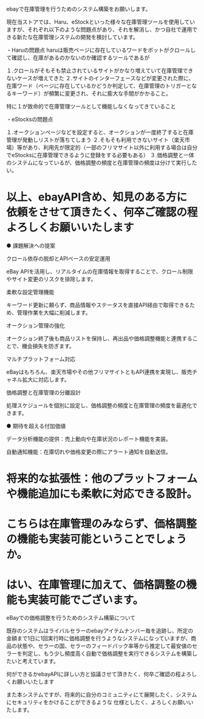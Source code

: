 ebayで在庫管理を行うためのシステム構築をお願いします。

現在当ストアでは、Haru、eStockといった様々な在庫管理ツールを使用していますが、それぞれ以下のような問題点があり、それを解消し、かつ自社で運用できる新たな在庫管理システムの開発を検討しています。

・Haruの問題点
haruは販売ページに存在しているワードをボットがクロールして確認し、在庫があるのかないのか確認するツールであるが

１.クロールがそもそも禁止されているサイトがかなり増えていて在庫管理できないケースが増えてきた
２.サイトのインターフェースなどが変更された際に、在庫ワード（ページに存在しているかどうか判定して、在庫管理のトリガーとなるキーワード）が頻繁に変更され、それに膨大な手間がかかること。

特に１が致命的で在庫管理ツールとして機能しなくなってきていること

・eStocksの問題点

１.オークションページなどを設定すると、オークションが一度終了すると在庫管理が発動しリストが落ちてしまう
２.そもそも利用できないサイト（楽天市場）等があり、利用先が限定的（一部のフリマサイト以外に利用する場合は自分でeStocksに在庫管理できるように登録をする必要もある）
３.価格調整と一体のシステムになっているが、価格調整の頻度と在庫管理の頻度は分けて実行したい。

以上、ebayAPI含め、知見のある方に依頼をさせて頂きたく、何卒ご確認の程よろしくお願いいたします 
===================
● 課題解決への提案

クロール依存の脱却とAPIベースの安定運用

eBay APIを活用し、リアルタイムの在庫情報を取得することで、クロール制限やサイト変更のリスクを排除します。

柔軟な設定管理機能

キーワード更新に頼らず、商品情報やステータスを直接API経由で取得できるため、管理作業を大幅に削減します。

オークション管理の強化

オークション終了後も商品リストを保持し、再出品や価格調整機能と連携することで、機会損失を防ぎます。

マルチプラットフォーム対応

eBayはもちろん、楽天市場やその他フリマサイトともAPI連携を実現し、販売チャネル拡大に対応します。

価格調整と在庫管理の分離設計

処理スケジュールを個別に設定し、価格調整の頻度と在庫管理の頻度を最適化できます。

● 期待を超える付加価値

データ分析機能の提供：売上動向や在庫状況のレポート機能を実装。

自動通知機能：在庫切れや価格変更の際にアラート通知を自動送信。

将来的な拡張性：他のプラットフォームや機能追加にも柔軟に対応できる設計。
==============
こちらは在庫管理のみならず、価格調整の機能も実装可能ということでしょうか。
==============
はい、在庫管理に加えて、価格調整の機能も実装可能でございます。
===============
eBayでの価格調整を行うためのシステム構築について

既存のシステムはライバルセラーのebayアイテムナンバー毎を追跡し、所定の金額まで1日に1回実行時に価格調整を行うようなシステムになっていますが、商品の状態や、セラーの国、セラーのフィードバック率等から推定して最安値のセラーを判定し、もう少し頻度高く自動で価格調整を実行できるシステムを構築したいと考えています。

何ができるかebayAPIに詳しい方と協議させて頂きたく、何卒ご確認の程よろしくお願いいたします

また本システムですが、将来的に自分のコミュニティにて展開したく、システムにセキュリティをかけることができるような
仕様としたく、よろしくお願いいたします。